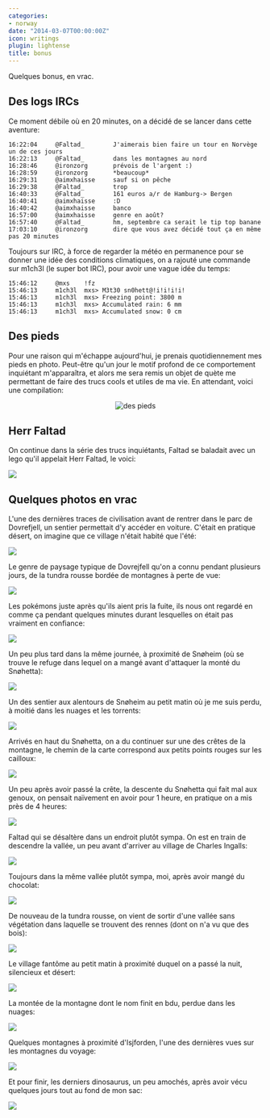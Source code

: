 ```yaml
---
categories:
- norway
date: "2014-03-07T00:00:00Z"
icon: writings
plugin: lightense
title: bonus
---
```


Quelques bonus, en vrac.

## Des logs IRCs

Ce moment débile où en 20 minutes, on a décidé de se lancer dans cette
aventure:

    16:22:04     @Faltad_        J'aimerais bien faire un tour en Norvège un de ces jours
    16:22:13     @Faltad_        dans les montagnes au nord
    16:28:46     @ironzorg       prévois de l'argent :)
    16:28:59     @ironzorg       *beaucoup*
    16:29:31     @aimxhaisse     sauf si on pêche
    16:29:38     @Faltad_        trop
    16:40:33     @Faltad_        161 euros a/r de Hamburg-> Bergen
    16:40:41     @aimxhaisse     :D
    16:40:42     @aimxhaisse     banco
    16:57:00     @aimxhaisse     genre en août?
    16:57:40     @Faltad_        hm, septembre ca serait le tip top banane
    17:03:10     @ironzorg       dire que vous avez décidé tout ça en même pas 20 minutes

Toujours sur IRC, à force de regarder la météo en permanence pour se
donner une idée des conditions climatiques, on a rajouté une commande
sur m1ch3l (le super bot IRC), pour avoir une vague idée du temps:

    15:46:12     @mxs    !fz
    15:46:13     m1ch3l  mxs> M3t30 sn0hett@!i!i!i!i!
    15:46:13     m1ch3l  mxs> Freezing point: 3800 m
    15:46:13     m1ch3l  mxs> Accumulated rain: 6 mm
    15:46:13     m1ch3l  mxs> Accumulated snow: 0 cm

## Des pieds

Pour une raison qui m'échappe aujourd'hui, je prenais quotidiennement
mes pieds en photo. Peut-être qu'un jour le motif profond de ce
comportement inquiétant m'apparaîtra, et alors me sera remis un objet
de quète me permettant de faire des trucs cools et utiles de ma
vie. En attendant, voici une compilation:

<center>
	<img src="/public/img/norway/pieds.gif" alt="des pieds" />
</center>

## Herr Faltad

On continue dans la série des trucs inquiétants, Faltad se baladait
avec un lego qu'il appelait Herr Faltad, le voici:

<img src="/public/img/norway/bonus-er-faltad-big.jpg" data-action="zoom" />

## Quelques photos en vrac

L'une des dernières traces de civilisation avant de rentrer dans le
parc de Dovrefjell, un sentier permettait d'y accéder en
voiture. C'était en pratique désert, on imagine que ce village n'était
habité que l'été:

<img src="/public/img/norway/bonus-village.jpg" data-action="zoom" />

Le genre de paysage typique de Dovrejfell qu'on a connu pendant
plusieurs jours, de la tundra rousse bordée de montagnes à perte de
vue:

<img src="/public/img/norway/bonus-tundra.jpg" data-action="zoom" />

Les pokémons juste après qu'ils aient pris la fuite, ils nous ont
regardé en comme ça pendant quelques minutes durant lesquelles on
était pas vraiment en confiance:

<img src="/public/img/norway/bonus-pokemon.jpg" data-action="zoom" />

Un peu plus tard dans la même journée, à proximité de Snøheim (où se
trouve le refuge dans lequel on a mangé avant d'attaquer la monté du
Snøhetta):

<img src="/public/img/norway/bonus-land.jpg" data-action="zoom" />

Un des sentier aux alentours de Snøheim au petit matin où je me suis
perdu, à moitié dans les nuages et les torrents:
 
<img src="/public/img/norway/bonus-river.jpg" data-action="zoom" />

Arrivés en haut du Snøhetta, on a du continuer sur une des crêtes de
la montagne, le chemin de la carte correspond aux petits points rouges
sur les cailloux:

<img src="/public/img/norway/bonus-pastomber.jpg" data-action="zoom" />

Un peu après avoir passé la crête, la descente du Snøhetta qui fait
mal aux genoux, on pensait naïvement en avoir pour 1 heure, en
pratique on a mis près de 4 heures:

<img src="/public/img/norway/bonus-cailloux.jpg" data-action="zoom" />

Faltad qui se désaltère dans un endroit plutôt sympa. On est en train
de descendre la vallée, un peu avant d'arriver au village de Charles
Ingalls:

<img src="/public/img/norway/bonus-faltad-rivendell.jpg" data-action="zoom" />

Toujours dans la même vallée plutôt sympa, moi, après avoir mangé du
chocolat:

<img src="/public/img/norway/bonus-mxs.jpg" data-action="zoom" />

De nouveau de la tundra rousse, on vient de sortir d'une vallée sans
végétation dans laquelle se trouvent des rennes (dont on n'a vu que
des bois):

<img src="/public/img/norway/bonus-tundra-2.jpg" data-action="zoom" />

Le village fantôme au petit matin à proximité duquel on a passé la
nuit, silencieux et désert:

<img src="/public/img/norway/bonus-lac.jpg" data-action="zoom" />

La montée de la montagne dont le nom finit en bdu, perdue dans les
nuages:

<img src="/public/img/norway/bonus-fog.jpg" data-action="zoom" />

Quelques montagnes à proximité d'Isjforden, l'une des dernières vues
sur les montagnes du voyage:

<img src="/public/img/norway/bonus-montain.jpg" data-action="zoom" />

Et pour finir, les derniers dinosaurus, un peu amochés, après avoir
vécu quelques jours tout au fond de mon sac:

<img src="/public/img/norway/bonus-dinosaurus.jpg" data-action="zoom" />
